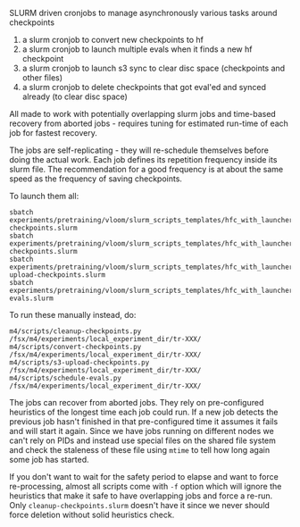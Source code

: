 SLURM driven cronjobs to manage asynchronously various tasks around checkpoints

1. a slurm cronjob to convert new checkpoints to hf
2. a slurm cronjob to launch multiple evals when it finds a new hf checkpoint
3. a slurm cronjob to launch s3 sync to clear disc space (checkpoints and other files)
4. a slurm cronjob to delete checkpoints that got eval'ed and synced already (to clear disc space)

All made to work with potentially overlapping slurm jobs and time-based recovery from aborted jobs - requires tuning for estimated run-time of each job for fastest recovery.

The jobs are self-replicating - they will re-schedule themselves before doing the actual work. Each job defines its repetition frequency inside its slurm file. The recommendation for a good frequency is at about the same speed as the frequency of saving checkpoints.

To launch them all:

```
sbatch experiments/pretraining/vloom/slurm_scripts_templates/hfc_with_launcher/cleanup-checkpoints.slurm
sbatch experiments/pretraining/vloom/slurm_scripts_templates/hfc_with_launcher/convert-checkpoints.slurm
sbatch experiments/pretraining/vloom/slurm_scripts_templates/hfc_with_launcher/s3-upload-checkpoints.slurm
sbatch experiments/pretraining/vloom/slurm_scripts_templates/hfc_with_launcher/schedule-evals.slurm
```

To run these manually instead, do:

```
m4/scripts/cleanup-checkpoints.py   /fsx/m4/experiments/local_experiment_dir/tr-XXX/
m4/scripts/convert-checkpoints.py   /fsx/m4/experiments/local_experiment_dir/tr-XXX/
m4/scripts/s3-upload-checkpoints.py /fsx/m4/experiments/local_experiment_dir/tr-XXX/
m4/scripts/schedule-evals.py        /fsx/m4/experiments/local_experiment_dir/tr-XXX/
```

The jobs can recover from aborted jobs. They rely on pre-configured heuristics of the longest time each job could run. If a new job detects the previous job hasn't finished in that pre-configured time it assumes it fails and will start it again. Since we have jobs running on different nodes we can't rely on PIDs and instead use special files on the shared file system and check the staleness of these file using `mtime` to tell how long again some job has started.

If you don't want to wait for the safety period to elapse and want to force re-processing, almost all scripts come with `-f` option which will ignore the heuristics that make it safe to have overlapping jobs and force a re-run. Only `cleanup-checkpoints.slurm` doesn't have it since we never should force deletion without solid heuristics check.

